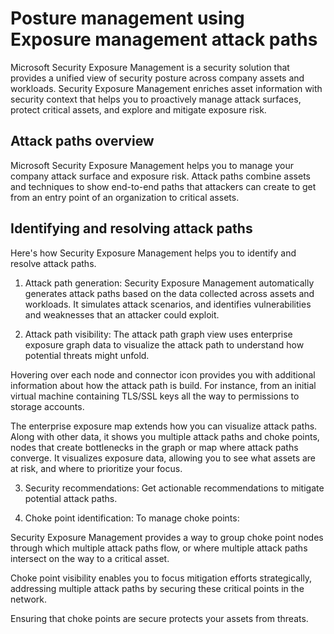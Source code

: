 # Posture management using Exposure management attack paths

Microsoft Security Exposure Management is a security solution that provides a unified view of security posture across company assets and workloads. Security Exposure Management enriches asset information with security context that helps you to proactively manage attack surfaces, protect critical assets, and explore and mitigate exposure risk.

## Attack paths overview

Microsoft Security Exposure Management helps you to manage your company attack surface and exposure risk. Attack paths combine assets and techniques to show end-to-end paths that attackers can create to get from an entry point of an organization to critical assets.

## Identifying and resolving attack paths

Here's how Security Exposure Management helps you to identify and resolve attack paths.

1) Attack path generation: Security Exposure Management automatically generates attack paths based on the data collected across assets and workloads. It simulates attack scenarios, and identifies vulnerabilities and weaknesses that an attacker could exploit.

2) Attack path visibility: The attack path graph view uses enterprise exposure graph data to visualize the attack path to understand how potential threats might unfold.

Hovering over each node and connector icon provides you with additional information about how the attack path is build. For instance, from an initial virtual machine containing TLS/SSL keys all the way to permissions to storage accounts.

The enterprise exposure map extends how you can visualize attack paths. Along with other data, it shows you multiple attack paths and choke points, nodes that create bottlenecks in the graph or map where attack paths converge. It visualizes exposure data, allowing you to see what assets are at risk, and where to prioritize your focus.

3) Security recommendations: Get actionable recommendations to mitigate potential attack paths.

4) Choke point identification: To manage choke points:

Security Exposure Management provides a way to group choke point nodes through which multiple attack paths flow, or where multiple attack paths intersect on the way to a critical asset.

Choke point visibility enables you to focus mitigation efforts strategically, addressing multiple attack paths by securing these critical points in the network.

Ensuring that choke points are secure protects your assets from threats.
